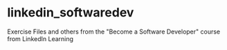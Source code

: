 # linkedin_softwaredev
Exercise Files and others from the "Become a Software Developer" course from LinkedIn Learning 

